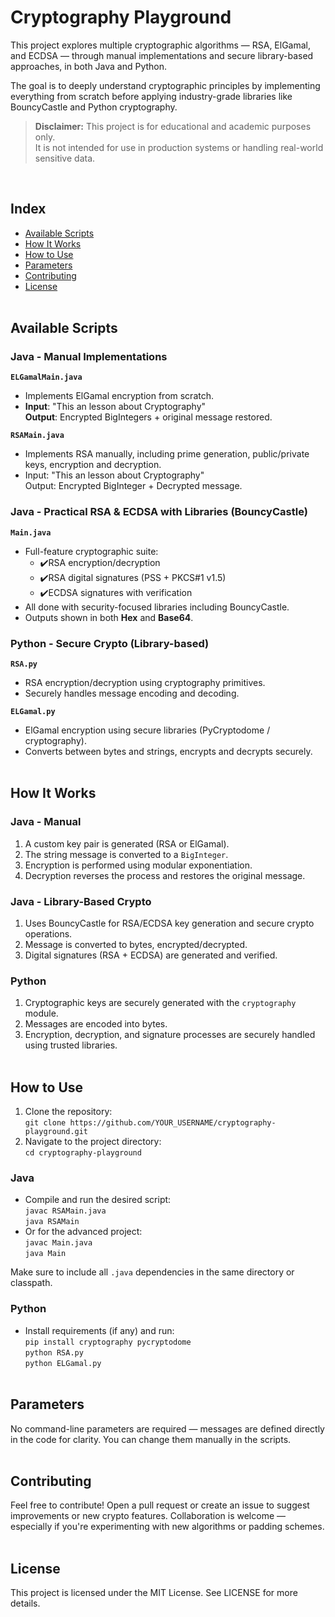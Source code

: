 # Cryptography Playground
This project explores multiple cryptographic algorithms — RSA, ElGamal, and ECDSA — through manual implementations and secure library-based approaches, in both Java and Python.

The goal is to deeply understand cryptographic principles by implementing everything from scratch before applying industry-grade libraries like BouncyCastle and Python cryptography.

> **Disclaimer:** This project is for educational and academic purposes only.  
> It is not intended for use in production systems or handling real-world sensitive data.

<br>

## Index
- [Available Scripts](#available-scripts)
- [How It Works](#how-it-works)
- [How to Use](#how-to-use)
- [Parameters](#parameters)
- [Contributing](#contributing)
- [License](#license)
<br><br>


## Available Scripts
### Java - Manual Implementations
**`ELGamalMain.java`**
- Implements ElGamal encryption from scratch.
- **Input**: "This an lesson about Cryptography" <br>**Output**: Encrypted BigIntegers + original message restored.

**`RSAMain.java`**
- Implements RSA manually, including prime generation, public/private keys, encryption and decryption.
- Input: "This an lesson about Cryptography" <br>Output: Encrypted BigInteger + Decrypted message.

### Java - Practical RSA & ECDSA with Libraries (BouncyCastle)
**`Main.java`**
- Full-feature cryptographic suite:
	- ✔️RSA encryption/decryption
	- ✔️RSA digital signatures (PSS + PKCS#1 v1.5)
	- ✔️ECDSA signatures with verification
- All done with security-focused libraries including BouncyCastle.
- Outputs shown in both **Hex** and **Base64**.

### Python - Secure Crypto (Library-based)
**`RSA.py`**
- RSA encryption/decryption using cryptography primitives.
- Securely handles message encoding and decoding.

**`ELGamal.py`**
- ElGamal encryption using secure libraries (PyCryptodome / cryptography).
- Converts between bytes and strings, encrypts and decrypts securely.
<br><br>


## How It Works
### Java - Manual
1. A custom key pair is generated (RSA or ElGamal).
2. The string message is converted to a `BigInteger`.
3. Encryption is performed using modular exponentiation.
4. Decryption reverses the process and restores the original message.

### Java - Library-Based Crypto
1. Uses BouncyCastle for RSA/ECDSA key generation and secure crypto operations.
2. Message is converted to bytes, encrypted/decrypted.
3. Digital signatures (RSA + ECDSA) are generated and verified.

### Python
1. Cryptographic keys are securely generated with the `cryptography` module.
2. Messages are encoded into bytes.
3. Encryption, decryption, and signature processes are securely handled using trusted libraries.
<br><br>


## How to Use
1. Clone the repository: <br>`git clone https://github.com/YOUR_USERNAME/cryptography-playground.git`
2. Navigate to the project directory: <br>`cd cryptography-playground`

### Java
* Compile and run the desired script: <br>`javac RSAMain.java` <br>`java RSAMain`
* Or for the advanced project: <br>`javac Main.java` <br>`java Main`

Make sure to include all `.java` dependencies in the same directory or classpath.

### Python
* Install requirements (if any) and run: <br>`pip install cryptography pycryptodome` <br>`python RSA.py` <br>`python ELGamal.py`
<br><br>


## Parameters
No command-line parameters are required — messages are defined directly in the code for clarity. You can change them manually in the scripts.
<br><br>


## Contributing
Feel free to contribute! Open a pull request or create an issue to suggest improvements or new crypto features. Collaboration is welcome — especially if you're experimenting with new algorithms or padding schemes.
<br><br>


## License
This project is licensed under the MIT License. See LICENSE for more details.